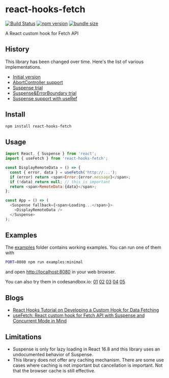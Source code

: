 # react-hooks-fetch

[![Build Status](https://travis-ci.com/dai-shi/react-hooks-fetch.svg?branch=master)](https://travis-ci.com/dai-shi/react-hooks-fetch)
[![npm version](https://badge.fury.io/js/react-hooks-fetch.svg)](https://badge.fury.io/js/react-hooks-fetch)
[![bundle size](https://badgen.net/bundlephobia/minzip/react-hooks-fetch)](https://bundlephobia.com/result?p=react-hooks-fetch)

A React custom hook for Fetch API

## History

This library has been changed over time.
Here's the list of various implementations.

- [Initial version](https://github.com/dai-shi/react-hooks-fetch/tree/dab13e04b81b92ab41a06705c837f8ad87fb9608)
- [AbortController support](https://github.com/dai-shi/react-hooks-fetch/tree/767cba39180c88be2960061028004e32aaea6e4b)
- [Suspense trial](https://github.com/dai-shi/react-hooks-fetch/tree/e7027c0042df35bee029849c3fea84f9bdfb1b55)
- [Suspense&ErrorBoundary trial](https://github.com/dai-shi/react-hooks-fetch/tree/7f525b518096d4a454228fdea176ecc8d2a66183)
- [Suspense support with useRef](https://github.com/dai-shi/react-hooks-fetch/tree/af0c67e752a8cf7c2e45d3bc547ea5be0b4e71e4)

## Install

```bash
npm install react-hooks-fetch
```

## Usage

```javascript
import React, { Suspense } from 'react';
import { useFetch } from 'react-hooks-fetch';

const DisplayRemoteData = () => {
  const { error, data } = useFetch('http://...');
  if (error) return <span>Error:{error.message}</span>;
  if (!data) return null; // this is important
  return <span>RemoteData:{data}</span>;
};

const App = () => (
  <Suspense fallback={<span>Loading...</span>}>
    <DisplayRemoteData />
  </Suspense>
);
```

## Examples

The [examples](examples) folder contains working examples.
You can run one of them with

```bash
PORT=8080 npm run examples:minimal
```

and open <http://localhost:8080> in your web browser.

You can also try them in codesandbox.io:
[01](https://codesandbox.io/s/github/dai-shi/react-hooks-fetch/tree/master/examples/01_minimal)
[02](https://codesandbox.io/s/github/dai-shi/react-hooks-fetch/tree/master/examples/02_extended)
[03](https://codesandbox.io/s/github/dai-shi/react-hooks-fetch/tree/master/examples/03_typescript)
[04](https://codesandbox.io/s/github/dai-shi/react-hooks-fetch/tree/master/examples/04_abort)
[05](https://codesandbox.io/s/github/dai-shi/react-hooks-fetch/tree/master/examples/05_headers)

## Blogs

- [React Hooks Tutorial on Developing a Custom Hook for Data Fetching](https://medium.com/@dai_shi/react-hooks-tutorial-on-developing-a-custom-hook-for-data-fetching-8ad5840db7ae)
- [useFetch: React custom hook for Fetch API with Suspense and Concurrent Mode in Mind](https://medium.com/@dai_shi/usefetch-react-custom-hook-for-fetch-api-with-suspense-and-concurrent-mode-in-mind-1d3ba9250e0)

## Limitations

- Suspense is only for lazy loading in React 16.8 and this library uses an undocumented behavior of Suspense.
- This library does not offer any caching mechanism. There are some use cases where caching is not important but cancellation is important. Not that the browser cache is still effective.
